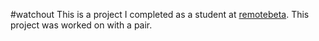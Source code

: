 #watchout
This is a project I completed as a student at [remotebeta](http://remotebeta.com). This project was worked on with a pair.